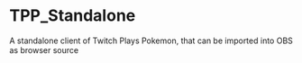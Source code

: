 # TPP_Standalone
A standalone client of Twitch Plays Pokemon, that can be imported into OBS as browser source

